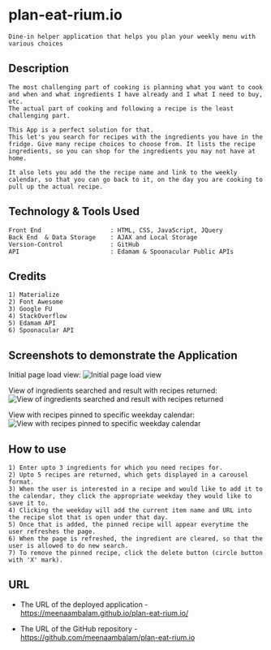 # plan-eat-rium.io
```
Dine-in helper application that helps you plan your weekly menu with various choices
```

## Description
```
The most challenging part of cooking is planning what you want to cook and when and what ingredients I have already and I what I need to buy, etc.
The actual part of cooking and following a recipe is the least challenging part.

This App is a perfect solution for that. 
This let's you search for recipes with the ingredients you have in the fridge. Give many recipe choices to choose from. It lists the recipe ingredients, so you can shop for the ingredients you may not have at home. 

It also lets you add the the recipe name and link to the weekly calendar, so that you can go back to it, on the day you are cooking to pull up the actual recipe.

```

## Technology & Tools Used
```
Front End                   : HTML, CSS, JavaScript, JQuery
Back End  & Data Storage    : AJAX and Local Storage
Version-Control             : GitHub
API                         : Edamam & Spoonacular Public APIs

```
## Credits
```
1) Materialize 
2) Font Awesome
3) Google FU
4) StackOverflow
5) Edamam API
6) Spoonacular API
```

## Screenshots to demonstrate the Application 
Initial page load view:
![Initial page load view](./Assets/Plan_Eat_AriumScreenshot_1a.png)

View of ingredients searched and result with recipes returned:
![View of ingredients searched and result with recipes returned](./Assets/Plan_Eat_AriumScreenshot_2a.png)

View with recipes pinned to specific weekday calendar:
![View with recipes pinned to specific weekday calendar](./Assets/Plan_Eat_AriumScreenshot_3a.png)

## How to use
```
1) Enter upto 3 ingredients for which you need recipes for.
2) Upto 5 recipes are returned, which gets displayed in a carousel format.
3) When the user is interested in a recipe and would like to add it to the calendar, they click the appropriate weekday they would like to save it to.
4) Clicking the weekday will add the current item name and URL into the recipe slot that is open under that day.
5) Once that is added, the pinned recipe will appear everytime the user refreshes the page.
6) When the page is refreshed, the ingredient are cleared, so that the user is allowed to do new search.
7) To remove the pinned recipe, click the delete button (circle button with 'X' mark).
```

## URL

* The URL of the deployed application - https://meenaambalam.github.io/plan-eat-rium.io/

* The URL of the GitHub repository - https://github.com/meenaambalam/plan-eat-rium.io






